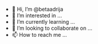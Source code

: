 - 👋 Hi, I’m @betaadrija
- 👀 I’m interested in ...
- 🌱 I’m currently learning ...
- 💞️ I’m looking to collaborate on ...
- 📫 How to reach me ...

<!---
betaadrija/betaadrija is a ✨ special ✨ repository because its `README.md` (this file) appears on your GitHub profile.
You can click the Preview link to take a look at your changes.
--->
